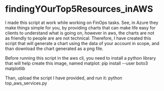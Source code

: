 # findingYOurTop5Resources_inAWS

I made this script at work while working on FinOps tasks. See, in Azure they make things simple for you, by providing charts that can make life easy for clients to understand what is going on, however in aws, the charts are not as friendly to people are are not technical. Therefore, I have created this script that will generate a chart using the data of your account in scope, and than download the chart generated as a png file. 

Before running this script in the aws cli, you need to install a python library that will help create this image, named matplot:
pip install --user boto3 matplotlib

Than, upload the script I have provided, and run it:
python top_aws_services.py
